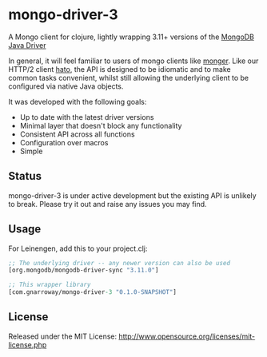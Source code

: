 # mongo-driver-3

A Mongo client for clojure, lightly wrapping 3.11+ versions of the [MongoDB Java Driver](https://mongodb.github.io/mongo-java-driver/)

In general, it will feel familiar to users of mongo clients like [monger](https://github.com/michaelklishin/monger).
Like our HTTP/2 client [hato](https://github.com/gnarroway/hato), the API is designed to be idiomatic and to make common 
tasks convenient, whilst still allowing the underlying client to be configured via native Java objects.

It was developed with the following goals:

- Up to date with the latest driver versions
- Minimal layer that doesn't block any functionality
- Consistent API across all functions
- Configuration over macros
- Simple


## Status

mongo-driver-3 is under active development but the existing API is unlikely to break.
Please try it out and raise any issues you may find.

## Usage

For Leinengen, add this to your project.clj:

```clojure
;; The underlying driver -- any newer version can also be used
[org.mongodb/mongodb-driver-sync "3.11.0"]

;; This wrapper library
[com.gnarroway/mongo-driver-3 "0.1.0-SNAPSHOT"]
```

## License

Released under the MIT License: http://www.opensource.org/licenses/mit-license.php

